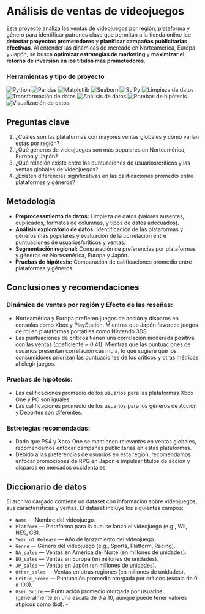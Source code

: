 # Análisis de ventas de videojuegos
Este proyecto analiza las ventas de videojuegos por región, plataforma y género para identificar patrones clave que permitan a la tienda online Ice **detectar proyectos prometedores** y **planificar campañas publicitarias efectivas**. Al entender las dinámicas de mercado en Norteamérica, Europa y Japón, se busca **optimizar estrategias de marketing** y **maximizar el retorno de inversión en los títulos más prometedores**.

### Herramientas y tipo de proyecto
![Python](https://img.shields.io/badge/python-357ebd?style=for-the-badge&logo=python&logoColor=white)
![Pandas](https://img.shields.io/badge/pandas-%23357ebd.svg?style=for-the-badge&logo=pandas&logoColor=white)
![Matplotlib](https://img.shields.io/badge/Matplotlib-%23357ebd.svg?style=for-the-badge&logo=Matplotlib&logoColor=black)
![Seaborn](https://img.shields.io/badge/Seaborn-357ebd?style=for-the-badge)
![SciPy](https://img.shields.io/badge/SciPy-%23357ebd.svg?style=for-the-badge&logo=scipy&logoColor=white)
![Limpieza de datos](https://img.shields.io/badge/Limpieza_de_datos-295F98?style=for-the-badge)
![Transformación de datos](https://img.shields.io/badge/Transformación_de_datos-295F98?style=for-the-badge)
![Análisis de datos](https://img.shields.io/badge/Análisis_de_datos-295F98?style=for-the-badge)
![Pruebas de hipótesis](https://img.shields.io/badge/Pruebas_de_hipótesis-295F98?style=for-the-badge)
![Visualización de datos](https://img.shields.io/badge/Visualización_de_datos-295F98?style=for-the-badge)

## Preguntas clave
1. ¿Cuáles son las plataformas con mayores ventas globales y cómo varían estas por región?
2. ¿Qué géneros de videojuegos son más populares en Norteamérica, Europa y Japón?
3. ¿Qué relación existe entre las puntuaciones de usuarios/críticos y las ventas globales de videojuegos?
4. ¿Existen diferencias significativas en las calificaciones promedio entre plataformas y géneros?

## Metodología
- **Preprocesamiento de datos:** Limpieza de datos (valores ausentes, duplicados, formatos de columnas, y tipos de datos adecuados).
- **Análisis exploratorio de datos:** Identificación de las plataformas y géneros más populares y evaluación de la correlación entre puntuaciones de usuarios/críticos y ventas.
- **Segmentación regional:** Comparación de preferencias por plataformas y géneros en Norteamérica, Europa y Japón.
- **Pruebas de hipótesis:** Comparación de calificaciones promedio entre plataformas y géneros.

## Conclusiones y recomendaciones
### Dinámica de ventas por región y Efecto de las reseñas:
- Norteamérica y Europa prefieren juegos de acción y disparos en consolas como Xbox y PlayStation. Mientras que Japón favorece juegos de rol en plataformas portátiles como Nintendo 3DS.
- Las puntuaciones de críticos tienen una correlación moderada positiva con las ventas (coeficiente ≈ 0.41). Mientras que las puntuaciones de usuarios presentan correlación casi nula, lo que sugiere que los consumidores priorizan las puntuaciones de los críticos y otras métricas al elegir juegos.

### Pruebas de hipótesis:
- Las calificaciones promedio de los usuarios para las plataformas Xbox One y PC son iguales.
- Las calificaciones promedio de los usuarios para los géneros de Acción y Deportes son diferentes.

### Estretegias recomendadas:
- Dado que PS4 y Xbox One se mantienen relevantes en ventas globales, recomendamos enfocar campañas publicitarias en estas plataformas.
- Debido a las preferencias de usuarios en esta región, recomendamos enfocar promociones de RPG en Japón e impulsar títulos de acción y disparos en mercados occidentales.

## Diccionario de datos
El archivo cargado contiene un dataset con información sobre videojuegos, sus características y ventas. El dataset incluye los siguientes campos:

- `Name` — Nombre del videojuego.
- `Platform` — Plataforma para la cual se lanzó el videojuego (e.g., Wii, NES, GB).
- `Year_of_Release` — Año de lanzamiento del videojuego.
- `Genre` — Género del videojuego (e.g., Sports, Platform, Racing).
- `NA_sales` — Ventas en América del Norte (en millones de unidades).
- `EU_sales` — Ventas en Europa (en millones de unidades).
- `JP_sales` — Ventas en Japón (en millones de unidades).
- `Other_sales` — Ventas en otras regiones (en millones de unidades).
- `Critic_Score` — Puntuación promedio otorgada por críticos (escala de 0 a 100).
- `User_Score` — Puntuación promedio otorgada por usuarios (generalmente en una escala de 0 a 10, aunque puede tener valores atípicos como tbd).
-`

